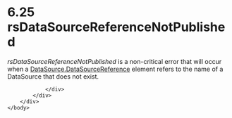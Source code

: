 <html dir="LTR" xmlns:mshelp="http://msdn.microsoft.com/mshelp" xmlns:ddue="http://ddue.schemas.microsoft.com/authoring/2003/5" xmlns:xlink="http://www.w3.org/1999/xlink" xmlns:tool="http://www.microsoft.com/tooltip">
    <head>
        <meta http-equiv="Content-Type" content="text/html; CHARSET=utf-8"></meta>
        <meta name="save" content="history"></meta>
        <title>6.25 rsDataSourceReferenceNotPublished</title>
        <xml>
            <mshelp:toctitle title="6.25 rsDataSourceReferenceNotPublished"></mshelp:toctitle>
            <mshelp:rltitle title="[MS-RDL]: rsDataSourceReferenceNotPublished"></mshelp:rltitle>
            <mshelp:keyword index="A" term="60345048-b4f1-447a-9cb4-e312f9d9d53e"></mshelp:keyword>
            <mshelp:attr name="DCSext.ContentType" value="open specification"></mshelp:attr>
            <mshelp:attr name="AssetID" value="60345048-b4f1-447a-9cb4-e312f9d9d53e"></mshelp:attr>
            <mshelp:attr name="TopicType" value="kbRef"></mshelp:attr>
            <mshelp:attr name="DCSext.Title" value="[MS-RDL]: rsDataSourceReferenceNotPublished" />
        </xml>
    </head>
    <body>
        <div id="header">
            <h1 class="heading">6.25 rsDataSourceReferenceNotPublished</h1>
        </div>
        <div id="mainSection">
            <div id="mainBody">
                <div id="allHistory" class="saveHistory"></div>
                <div id="sectionSection0" class="section" name="collapseableSection">
                    

<p><i>rsDataSourceReferenceNotPublished</i> is a non-critical
error that will occur when a <a href="d8f6528a-e950-44ab-9d7f-1536bd5c2497.html">DataSource.DataSourceReference</a>
element refers to the name of a DataSource that does not exist.</p>


                </div>
            </div>
        </div>
    </body>
</html>